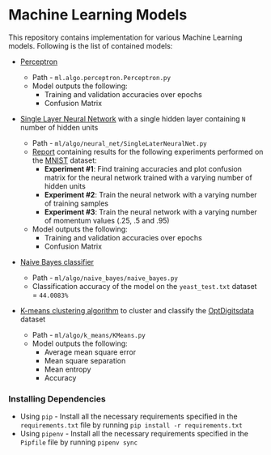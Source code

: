 # Machine Learning Models

This repository contains implementation for various Machine Learning models. Following is the list of contained models:
* [Perceptron](https://en.wikipedia.org/wiki/Perceptron) 
  * Path - `ml.algo.perceptron.Perceptron.py`
  * Model outputs the following: 
    * Training and validation accuracies over epochs
    * Confusion Matrix  

* [Single Layer Neural Network](https://en.wikipedia.org/wiki/Neural_network#:~:text=A%20neural%20network%20is%20a,of%20artificial%20neurons%20or%20nodes.) with a single hidden layer containing `N` number of hidden units
  * Path - `ml/algo/neural_net/SingleLaterNeuralNet.py`
  * [Report](https://1drv.ms/b/s!Arc54q14bwOLgtdu0xQfImRlyAABoA?e=YGW8Yu) containing results for the following experiments performed on the [MNIST](https://www.tensorflow.org/datasets/catalog/mnist) dataset:
    * __Experiment #1__: Find training accuracies and plot confusion matrix for the neural network trained with a varying number of hidden units
    * __Experiment #2__: Train the neural network with a varying number of training samples
    * __Experiment #3__: Train the neural network with a varying number of momentum values (.25, .5 and .95)
  * Model outputs the following: 
    * Training and validation accuracies over epochs
    * Confusion Matrix

* [Naive Bayes classifier](https://en.wikipedia.org/wiki/Naive_Bayes_classifier)
  * Path - `ml/algo/naive_bayes/naive_bayes.py`
  * Classification accuracy of the model on the `yeast_test.txt` dataset = `44.0083%`

* [K-means clustering algorithm](https://en.wikipedia.org/wiki/K-means_clustering) to cluster and classify the [OptDigitsdata](https://archive.ics.uci.edu/ml/datasets/Optical+Recognition+of+Handwritten+Digits) dataset
  * Path - `ml/algo/k_means/KMeans.py`
  * Model outputs the following: 
    * Average mean square error
    * Mean square separation
    * Mean entropy
    * Accuracy
 

### Installing Dependencies
* Using `pip` - Install all the necessary requirements specified in the `requirements.txt` file by running `pip install -r requirements.txt`
* Using `pipenv` - Install all the necessary requirements specified in the `Pipfile` file by running `pipenv sync`
